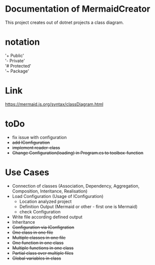 # Documentation of MermaidCreator
This project creates out of dotnet projects a class diagram.

# notation
'+ Public'  
'- Private'  
'# Protected'  
'~ Package'

# Link
https://mermaid.js.org/syntax/classDiagram.html

# toDo
- fix issue with configuration
- ~~add IConfiguration~~
- ~~implement reader-class~~
- ~~Change Configuration(loading) in Program.cs to toolbox-function~~

# Use Cases
- Connection of classes (Association, Dependency, Aggregation, Composition, Interitance, Realisation)  
- Load Configuration (Usage of IConfiguration)  
	- Location analyzed project  
	- Definition Output (Mermaid or other - first one is Mermaid)  
	- check Configuration  
- Write file according defined output  
- Inheritance  
- ~~Configuration via IConfigration~~
- ~~One class in one file~~
- ~~Multiple classes in one file~~
- ~~One function in one class~~
- ~~Multiple functions in one class~~
- ~~Partial class over multiple files~~
- ~~Global variables in class~~
